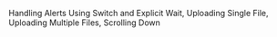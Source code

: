 Handling Alerts Using Switch and Explicit Wait, Uploading Single File, Uploading Multiple Files, Scrolling Down

